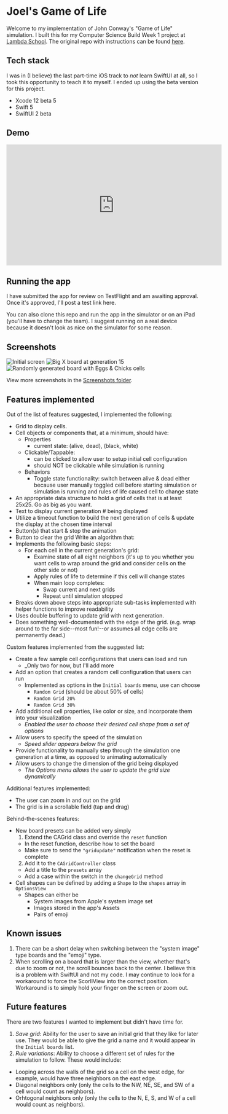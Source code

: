 # Joel's Game of Life

Welcome to my implementation of John Conway's "Game of Life" simulation. I built this for my Computer Science Build Week 1 project at [Lambda School](https://www.lambdaschool.com). The original repo with instructions can be found [here](https://github.com/LambdaSchool/CS-Build-Week-1).

## Tech stack
I was in (I believe) the last part-time iOS track to *not* learn SwiftUI at all, so I took this opportunity to teach it to myself. I ended up using the beta version for this project.

* Xcode 12 beta 5
* Swift 5
* SwiftUI 2 beta

## Demo
<iframe width="560" height="315" src="https://www.youtube.com/embed/1SXVRWFnhRI" frameborder="0" allow="accelerometer; autoplay; clipboard-write; encrypted-media; gyroscope; picture-in-picture" allowfullscreen></iframe>

## Running the app
I have submitted the app for review on TestFlight and am awaiting approval. Once it's approved, I'll post a test link here.

You can also clone this repo and run the app in the simulator or on an iPad (you'll have to change the team). I suggest running on a real device because it doesn't look as nice on the simulator for some reason.

## Screenshots
![Initial screen](https://raw.githubusercontent.com/joelgroomer/Game-Of-Life/master/Screenshots/gol-initial-screen.PNG)
![Big X board at generation 15](https://raw.githubusercontent.com/joelgroomer/Game-Of-Life/master/Screenshots/gol-big-x-gen-15.PNG)
![Randomly generated board with Eggs & Chicks cells](https://raw.githubusercontent.com/joelgroomer/Game-Of-Life/master/Screenshots/gol-eggs-random20.PNG)

View more screenshots in the [Screenshots folder](https://github.com/joelgroomer/Game-Of-Life/tree/master/Screenshots).

## Features implemented
Out of the list of features suggested, I implemented the following:
* Grid to display cells.
* Cell objects or components that, at a minimum, should have:
  - Properties
    - current state: (alive, dead), (black, white)
  - Clickable/Tappable:
    - can be clicked to allow user to setup initial cell configuration
    - should NOT be clickable while simulation is running
  - Behaviors
    - Toggle state functionality: switch between alive & dead either because user manually toggled cell before starting simulation or simulation is running and rules of life caused cell to change state
* An appropriate data structure to hold a grid of cells that is at least 25x25. Go as big as you want.
* Text to display current generation # being displayed
* Utilize a timeout function to build the next generation of cells & update the display at the chosen time interval
* Button(s) that start & stop the animation
* Button to clear the grid
Write an algorithm that:
* Implements the following basic steps:
  - For each cell in the current generation's grid:
    - Examine state of all eight neighbors (it's up to you whether you want cells to wrap around the grid and consider cells on the other side or not)
    - Apply rules of life to determine if this cell will change states
    - When main loop completes:
      - Swap current and next grids
      - Repeat until simulation stopped
* Breaks down above steps into appropriate sub-tasks implemented with helper functions to improve readability
* Uses double buffering to update grid with next generation.
* Does something well-documented with the edge of the grid. (e.g. wrap around to the far side--most fun!--or assumes all edge cells are permanently dead.)

Custom features implemented from the suggested list:
* Create a few sample cell configurations that users can load and run
  - _Only two for now, but I'll add more
* Add an option that creates a random cell configuration that users can run
  - Implemented as options in the `Initial boards` menu, use can choose 
    - `Random Grid` (should be about 50% of cells)
    - `Random Grid 20%`
    - `Random Grid 30%`
* Add additional cell properties, like color or size, and incorporate them into your visualization
  - _Enabled the user to choose their desired cell shape from a set of options_
* Allow users to specify the speed of the simulation
  - _Speed slider appears below the grid_
* Provide functionality to manually step through the simulation one generation at a time, as opposed to animating automatically
* Allow users to change the dimension of the grid being displayed
  - _The Options menu allows the user to update the grid size dynamically_

Additional features implemented:
* The user can zoom in and out on the grid
* The grid is in a scrollable field (tap and drag)

Behind-the-scenes features:
* New board presets can be added very simply
  1. Extend the CAGrid class and override the `reset` function
    - In the reset function, describe how to set the board
    - Make sure to send the `"gridupdate"` notification when the reset is complete
  2. Add it to the `CAGridController` class
    - Add a title to the `presets` array
    - Add a case within the switch in the `changeGrid` method
* Cell shapes can be defined by adding a `Shape` to the `shapes` array in `OptionsView`
  - Shapes can either be
    - System images from Apple's system image set
    - Images stored in the app's Assets
    - Pairs of emoji

## Known issues
1. There can be a short delay when switching between the "system image" type boards and the "emoji" type.
2. When scrolling on a board that is larger than the view, whether that's due to zoom or not, the scroll bounces back to the center. I believe this is a problem with SwiftUI and not my code. I may continue to look for a workaround to force the ScorllView into the correct position. Workaround is to simply hold your finger on the screen or zoom out.

## Future features
There are two features I wanted to implement but didn't have time for.
1. *Save grid*: Ability for the user to save an initial grid that they like for later use. They would be able to give the grid a name and it would appear in the `Initial boards` list.
2. *Rule variations*: Ability to choose a different set of rules for the simulation to follow. These would include:
  - Looping across the walls of the grid so a cell on the west edge, for example, would have three neighbors on the east edge.
  - Diagonal neighbors only (only the cells to the NW, NE, SE, and SW of a cell would count as neighbors).
  - Orhtogonal neighbors only (only the cells to the N, E, S, and W of a cell would count as neighbors).
